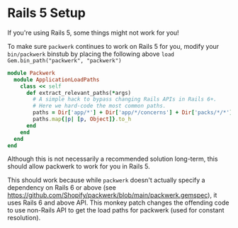 # Rails 5 Setup

If you're using Rails 5, some things might not work for you!

To make sure `packwerk` continues to work on Rails 5 for you, modify your `bin/packwerk` binstub by placing the following above `load Gem.bin_path("packwerk", "packwerk")`

```ruby
module Packwerk
  module ApplicationLoadPaths
    class << self
      def extract_relevant_paths(*args)
        # A simple hack to bypass changing Rails APIs in Rails 6+.
        # Here we hard-code the most common paths.
        paths = Dir['app/*'] + Dir['app/*/concerns'] + Dir['packs/*/*'] + Dir['packs/*/*/concerns/']
        paths.map{|p| [p, Object]}.to_h
      end
    end
  end
end
```

Although this is not necessarily a recommended solution long-term, this should allow packwerk to work for you in Rails 5.

This should work because while `packwerk` doesn't actually specify a dependency on Rails 6 or above (see https://github.com/Shopify/packwerk/blob/main/packwerk.gemspec), it uses Rails 6 and above API. This monkey patch changes the offending code to use non-Rails API to get the load paths for packwerk (used for constant resolution).
